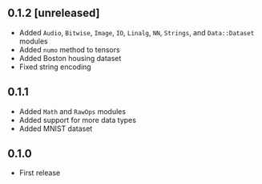 ## 0.1.2 [unreleased]

- Added `Audio`, `Bitwise`, `Image`, `IO`, `Linalg`, `NN`, `Strings`, and `Data::Dataset` modules
- Added `numo` method to tensors
- Added Boston housing dataset
- Fixed string encoding

## 0.1.1

- Added `Math` and `RawOps` modules
- Added support for more data types
- Added MNIST dataset

## 0.1.0

- First release
